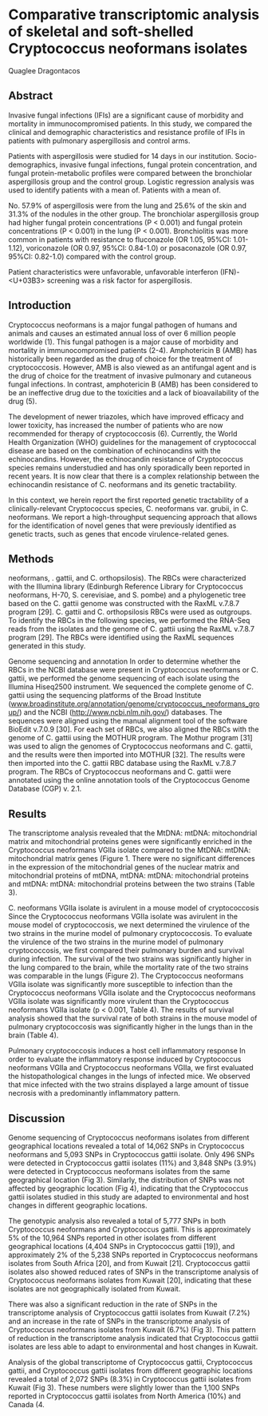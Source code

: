 # Comparative transcriptomic analysis of skeletal and soft-shelled Cryptococcus neoformans isolates
Quaglee Dragontacos


## Abstract
Invasive fungal infections (IFIs) are a significant cause of morbidity and mortality in immunocompromised patients. In this study, we compared the clinical and demographic characteristics and resistance profile of IFIs in patients with pulmonary aspergillosis and control arms.

Patients with aspergillosis were studied for 14 days in our institution. Socio-demographics, invasive fungal infections, fungal protein concentration, and fungal protein-metabolic profiles were compared between the bronchiolar aspergillosis group and the control group. Logistic regression analysis was used to identify patients with a mean of. Patients with a mean of.

No. 57.9% of aspergillosis were from the lung and 25.6% of the skin and 31.3% of the nodules in the other group. The bronchiolar aspergillosis group had higher fungal protein concentrations (P < 0.001) and fungal protein concentrations (P < 0.001) in the lung (P < 0.001). Bronchiolitis was more common in patients with resistance to fluconazole (OR 1.05, 95%CI: 1.01-1.12), voriconazole (OR 0.97, 95%CI: 0.84-1.0) or posaconazole (OR 0.97, 95%CI: 0.82-1.0) compared with the control group.

Patient characteristics were unfavorable, unfavorable interferon (IFN)-<U+03B3> screening was a risk factor for aspergillosis.


## Introduction
Cryptococcus neoformans is a major fungal pathogen of humans and animals and causes an estimated annual loss of over 6 million people worldwide (1). This fungal pathogen is a major cause of morbidity and mortality in immunocompromised patients (2-4). Amphotericin B (AMB) has historically been regarded as the drug of choice for the treatment of cryptococcosis. However, AMB is also viewed as an antifungal agent and is the drug of choice for the treatment of invasive pulmonary and cutaneous fungal infections. In contrast, amphotericin B (AMB) has been considered to be an ineffective drug due to the toxicities and a lack of bioavailability of the drug (5).

The development of newer triazoles, which have improved efficacy and lower toxicity, has increased the number of patients who are now recommended for therapy of cryptococcosis (6). Currently, the World Health Organization (WHO) guidelines for the management of cryptococcal disease are based on the combination of echinocandins with the echinocandins. However, the echinocandin resistance of Cryptococcus species remains understudied and has only sporadically been reported in recent years. It is now clear that there is a complex relationship between the echinocandin resistance of C. neoformans and its genetic tractability.

In this context, we herein report the first reported genetic tractability of a clinically-relevant Cryptococcus species, C. neoformans var. grubii, in C. neoformans. We report a high-throughput sequencing approach that allows for the identification of novel genes that were previously identified as genetic tracts, such as genes that encode virulence-related genes.


## Methods
neoformans, . gattii, and C. orthopsilosis). The RBCs were characterized with the Illumina library (Edinburgh Reference Library for Cryptococcus neoformans, H-70, S. cerevisiae, and S. pombe) and a phylogenetic tree based on the C. gattii genome was constructed with the RaxML v.7.8.7 program [29]. C. gattii and C. orthopsilosis RBCs were used as outgroups. To identify the RBCs in the following species, we performed the RNA-Seq reads from the isolates and the genome of C. gattii using the RaxML v.7.8.7 program [29]. The RBCs were identified using the RaxML sequences generated in this study.

Genome sequencing and annotation
In order to determine whether the RBCs in the NCBI database were present in Cryptococcus neoformans or C. gattii, we performed the genome sequencing of each isolate using the Illumina Hiseq2500 instrument. We sequenced the complete genome of C. gattii using the sequencing platforms of the Broad Institute (www.broadinstitute.org/annotation/genome/cryptococcus_neoformans_group/) and the NCBI (http://www.ncbi.nlm.nih.gov/) databases. The sequences were aligned using the manual alignment tool of the software BioEdit v.7.0.9 [30]. For each set of RBCs, we also aligned the RBCs with the genome of C. gattii using the MOTHUR program. The Mothur program [31] was used to align the genomes of Cryptococcus neoformans and C. gattii, and the results were then imported into MOTHUR [32]. The results were then imported into the C. gattii RBC database using the RaxML v.7.8.7 program. The RBCs of Cryptococcus neoformans and C. gattii were annotated using the online annotation tools of the Cryptococcus Genome Database (CGP) v. 2.1.


## Results
The transcriptome analysis revealed that the MtDNA: mtDNA: mitochondrial matrix and mitochondrial proteins genes were significantly enriched in the Cryptococcus neoformans VGIIa isolate compared to the MtDNA: mtDNA: mitochondrial matrix genes (Figure 1. There were no significant differences in the expression of the mitochondrial genes of the nuclear matrix and mitochondrial proteins of mtDNA, mtDNA: mtDNA: mitochondrial proteins and mtDNA: mtDNA: mitochondrial proteins between the two strains (Table 3).

C. neoformans VGIIa isolate is avirulent in a mouse model of cryptococcosis
Since the Cryptococcus neoformans VGIIa isolate was avirulent in the mouse model of cryptococcosis, we next determined the virulence of the two strains in the murine model of pulmonary cryptococcosis. To evaluate the virulence of the two strains in the murine model of pulmonary cryptococcosis, we first compared their pulmonary burden and survival during infection. The survival of the two strains was significantly higher in the lung compared to the brain, while the mortality rate of the two strains was comparable in the lungs (Figure 2). The Cryptococcus neoformans VGIIa isolate was significantly more susceptible to infection than the Cryptococcus neoformans VGIIa isolate and the Cryptococcus neoformans VGIIa isolate was significantly more virulent than the Cryptococcus neoformans VGIIa isolate (p < 0.001, Table 4). The results of survival analysis showed that the survival rate of both strains in the mouse model of pulmonary cryptococcosis was significantly higher in the lungs than in the brain (Table 4).

Pulmonary cryptococcosis induces a host cell inflammatory response
In order to evaluate the inflammatory response induced by Cryptococcus neoformans VGIIa and Cryptococcus neoformans VGIIa, we first evaluated the histopathological changes in the lungs of infected mice. We observed that mice infected with the two strains displayed a large amount of tissue necrosis with a predominantly inflammatory pattern.


## Discussion

Genome sequencing of Cryptococcus neoformans isolates from different geographical locations revealed a total of 14,062 SNPs in Cryptococcus neoformans and 5,093 SNPs in Cryptococcus gattii isolate. Only 496 SNPs were detected in Cryptococcus gattii isolates (11%) and 3,848 SNPs (3.9%) were detected in Cryptococcus neoformans isolates from the same geographical location (Fig 3). Similarly, the distribution of SNPs was not affected by geographic location (Fig 4), indicating that the Cryptococcus gattii isolates studied in this study are adapted to environmental and host changes in different geographic locations.

The genotypic analysis also revealed a total of 5,777 SNPs in both Cryptococcus neoformans and Cryptococcus gattii. This is approximately 5% of the 10,964 SNPs reported in other isolates from different geographical locations (4,404 SNPs in Cryptococcus gattii [19]), and approximately 2% of the 5,238 SNPs reported in Cryptococcus neoformans isolates from South Africa [20], and from Kuwait [21]. Cryptococcus gattii isolates also showed reduced rates of SNPs in the transcriptome analysis of Cryptococcus neoformans isolates from Kuwait [20], indicating that these isolates are not geographically isolated from Kuwait.

There was also a significant reduction in the rate of SNPs in the transcriptome analysis of Cryptococcus gattii isolates from Kuwait (7.2%) and an increase in the rate of SNPs in the transcriptome analysis of Cryptococcus neoformans isolates from Kuwait (6.7%) (Fig 3). This pattern of reduction in the transcriptome analysis indicated that Cryptococcus gattii isolates are less able to adapt to environmental and host changes in Kuwait.

Analysis of the global transcriptome of Cryptococcus gattii, Cryptococcus gattii, and Cryptococcus gattii isolates from different geographic locations revealed a total of 2,072 SNPs (8.3%) in Cryptococcus gattii isolates from Kuwait (Fig 3). These numbers were slightly lower than the 1,100 SNPs reported in Cryptococcus gattii isolates from North America (10%) and Canada (4.
